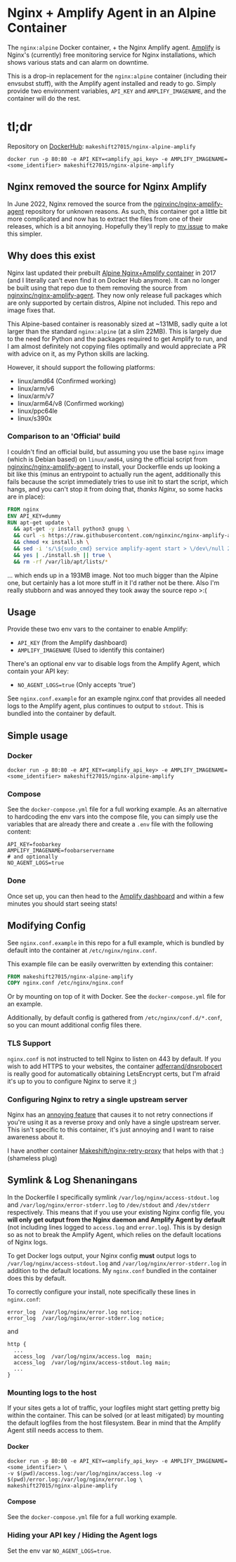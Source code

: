 # Nginx + Amplify Agent in an Alpine Container

The `nginx:alpine` Docker container, + the Nginx Amplify agent. [Amplify](https://amplify.nginx.com/) is Nginx's (currently) free monitoring service for Nginx installations, which shows various stats and can alarm on downtime.

This is a drop-in replacement for the `nginx:alpine` container (including their envsubst stuff), with the Amplify agent installed and ready to go. Simply provide two environment variables, `API_KEY` and `AMPLIFY_IMAGENAME`, and the container will do the rest.

# tl;dr

Repository on [DockerHub](https://hub.docker.com/r/makeshift27015/nginx-alpine-amplify): `makeshift27015/nginx-alpine-amplify`

```properties
docker run -p 80:80 -e API_KEY=<amplify_api_key> -e AMPLIFY_IMAGENAME=<some_identifier> makeshift27015/nginx-alpine-amplify
```

## Nginx removed the source for Nginx Amplify

In June 2022, Nginx removed the source from the [nginxinc/nginx-amplify-agent](https://github.com/nginxinc/nginx-amplify-agent) repository for unknown reasons. As such, this container got a little bit more complicated and now has to extract the files from one of their releases, which is a bit annoying. Hopefully they'll reply to [my issue](https://github.com/nginxinc/nginx-amplify-doc/issues/55) to make this simpler.

## Why does this exist

Nginx last updated their prebuilt [Alpine Nginx+Amplify container](https://github.com/nginxinc/docker-nginx-amplify/) in 2017 (and I literally can't even find it on Docker Hub anymore). It can no longer be built using that repo due to them removing the source from [nginxinc/nginx-amplify-agent](https://github.com/nginxinc/nginx-amplify-agent). They now only release full packages which are only supported by certain distros, Alpine not included. This repo and image fixes that.

This Alpine-based container is reasonably sized at ~131MB, sadly quite a lot larger than the standard `nginx:alpine` (at a slim 22MB). This is largely due to the need for Python and the packages required to get Amplify to run, and I am almost definitely not copying files optimally and would appreciate a PR with advice on it, as my Python skills are lacking.

However, it should support the following platforms:

- linux/amd64 (Confirmed working)
- linux/arm/v6
- linux/arm/v7
- linux/arm64/v8 (Confirmed working)
- linux/ppc64le
- linux/s390x

### Comparison to an 'Official' build

I couldn't find an official build, but assuming you use the base `nginx` image (which is Debian based) on `linux/amd64`, using the official script from [nginxinc/nginx-amplify-agent](https://github.com/nginxinc/nginx-amplify-agent) to install, your Dockerfile ends up looking a bit like this (minus an entrypoint to actually run the agent, additionally this fails because the script immediately tries to use init to start the script, which hangs, and you can't stop it from doing that, _thanks Nginx_, so some hacks are in place):

```dockerfile
FROM nginx
ENV API_KEY=dummy
RUN apt-get update \
  && apt-get -y install python3 gnupg \
  && curl -s https://raw.githubusercontent.com/nginxinc/nginx-amplify-agent/master/packages/install.sh --output install.sh \
  && chmod +x install.sh \
  && sed -i 's/\${sudo_cmd} service amplify-agent start > \/dev\/null 2>&1 < \/dev\/null//' install.sh \
  && yes | ./install.sh || true \
  && rm -rf /var/lib/apt/lists/*
```

... which ends up in a 193MB image. Not too much bigger than the Alpine one, but certainly has a lot more stuff in it I'd rather not be there. Also I'm really stubborn and was annoyed they took away the source repo >:(

## Usage

Provide these two env vars to the container to enable Amplify:

- `API_KEY` (from the Amplify dashboard)
- `AMPLIFY_IMAGENAME` (Used to identify this container)

There's an optional env var to disable logs from the Amplify Agent, which contain your API key:

- `NO_AGENT_LOGS=true` (Only accepts 'true')

See `nginx.conf.example` for an example nginx.conf that provides all needed logs to the Amplify agent, plus continues to output to `stdout`. This is bundled into the container by default.

## Simple usage

### Docker

```properties
docker run -p 80:80 -e API_KEY=<amplify_api_key> -e AMPLIFY_IMAGENAME=<some_identifier> makeshift27015/nginx-alpine-amplify
```

### Compose

See the `docker-compose.yml` file for a full working example. As an alternative to hardcoding the env vars into the compose file, you can simply use the variables that are already there and create a `.env` file with the following content:

```properties
API_KEY=foobarkey
AMPLIFY_IMAGENAME=foobarservername
# and optionally
NO_AGENT_LOGS=true
```

### Done

Once set up, you can then head to the [Amplify dashboard](https://amplify.nginx.com/overview/) and within a few minutes you should start seeing stats!

## Modifying Config

See `nginx.conf.example` in this repo for a full example, which is bundled by default into the container at `/etc/nginx/nginx.conf`.

This example file can be easily overwritten by extending this container:

```dockerfile
FROM makeshift27015/nginx-alpine-amplify
COPY nginx.conf /etc/nginx/nginx.conf
```

Or by mounting on top of it with Docker. See the `docker-compose.yml` file for an example.

Additionally, by default config is gathered from `/etc/nginx/conf.d/*.conf`, so you can mount additional config files there.

### TLS Support

`nginx.conf` is not instructed to tell Nginx to listen on 443 by default. If you wish to add HTTPS to your websites, the container [adferrand/dnsrobocert](https://github.com/adferrand/dnsrobocert) is really good for automatically obtaining LetsEncrypt certs, but I'm afraid it's up to you to configure Nginx to serve it ;)

### Configuring Nginx to retry a single upstream server

Nginx has an [annoying feature](https://superuser.com/questions/746028/configuring-nginx-to-retry-a-single-upstream-server) that causes it to not retry connections if you're using it as a reverse proxy and only have a single upstream server. This isn't specific to this container, it's just annoying and I want to raise awareness about it.

I have another container [Makeshift/nginx-retry-proxy](https://github.com/Makeshift/nginx-retry-proxy) that helps with that :) (shameless plug)

## Symlink & Log Shenaningans

In the Dockerfile I specifically symlink `/var/log/nginx/access-stdout.log` and `/var/log/nginx/error-stderr.log` to `/dev/stdout` and `/dev/stderr` respectively.
This means that if you use your existing Nginx config file, you **will only get output from the Nginx daemon and Amplify Agent by default** (not including lines logged to `access.log` and `error.log`). This is by design so as not to break the Amplify Agent, which relies on the default locations of Nginx logs.

To get Docker logs output, your Nginx config **must** output logs to `/var/log/nginx/access-stdout.log` and `/var/log/nginx/error-stderr.log` in addition to the default locations.
My `nginx.conf` bundled in the container does this by default.

To correctly configure your install, note specifically these lines in `nginx.conf`:

```nginx
error_log  /var/log/nginx/error.log notice;
error_log  /var/log/nginx/error-stderr.log notice;
```

and

```nginx
http {
  ...
  access_log  /var/log/nginx/access.log  main;
  access_log  /var/log/nginx/access-stdout.log main;
  ...
}
```

### Mounting logs to the host

If your sites gets a lot of traffic, your logfiles might start getting pretty big within the container. This can be solved (or at least mitigated) by mounting the default logfiles from the host filesystem. Bear in mind that the Amplify Agent still needs access to them.

#### Docker

```properties
docker run -p 80:80 -e API_KEY=<amplify_api_key> -e AMPLIFY_IMAGENAME=<some_identifier> \
-v $(pwd)/access.log:/var/log/nginx/access.log -v $(pwd)/error.log:/var/log/nginx/error.log \
makeshift27015/nginx-alpine-amplify
```

#### Compose

See the `docker-compose.yml` file for a full working example.

### Hiding your API key / Hiding the Agent logs

Set the env var `NO_AGENT_LOGS=true`.
